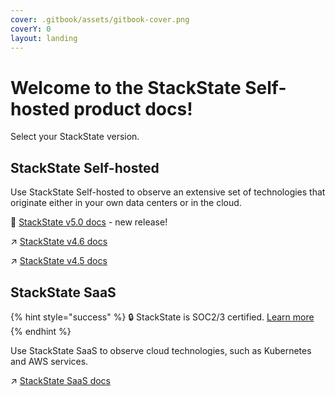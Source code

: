 ```yaml
---
cover: .gitbook/assets/gitbook-cover.png
coverY: 0
layout: landing
---
```


# Welcome to the StackState Self-hosted product docs!

Select your StackState version.

## StackState Self-hosted

Use StackState Self-hosted to observe an extensive set of technologies that originate either in your own data centers or in the cloud.

🚀 [StackState v5.0 docs](README-v50.md) - new release!

↗️ [StackState v4.6 docs](https://docs.stackstate.com/v/4.6/)

↗️ [StackState v4.5 docs](https://docs.stackstate.com/v/4.5/)

## StackState SaaS

{% hint style="success" %}
🔒 StackState is SOC2/3 certified. [Learn more](https://www.stackstate.com/compliance)
{% endhint %}

Use StackState SaaS to observe cloud technologies, such as Kubernetes and AWS services. 

↗️ [StackState SaaS docs](SAAS-README.md)
